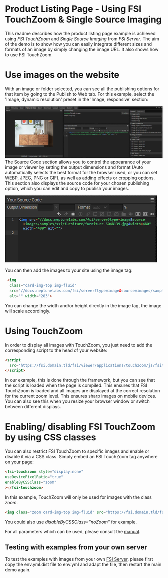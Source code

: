 # Product Listing Page - Using FSI TouchZoom & Single Source Imaging

This readme describes how the product listing page example is achieved using *FSI TouchZoom* and *Single Source Imaging* from *FSI Server*.
The aim of the demo is to show how you can easily integrate different sizes and formats of an image by simply changing the image URL.
It also shows how to use FSI TouchZoom.


# Use images on the website
With an image or folder selected, you can see all the publishing options for that item by going to the Publish to Web tab.
For this example, select the 'Image, dynamic resolution' preset in the 'Image, responsive' section:

![Config Image](readme-plp-1.png)
The Source Code section allows you to control the appearance of your image or viewer by setting the output dimensions and format (Auto automatically selects the best format for the browser used, or you can set WEBP, JPEG, PNG or GIF), as well as adding effects or cropping options.
This section also displays the source code for your chosen publishing option, which you can edit and copy to publish your images.

![Config Image](readme-plp-2.png)

You can then add the images to your site using the image tag:

```html
 <img
  class="card-img-top img-fluid"
  src="//docs.neptunelabs.com/fsi/server?type=image&source=images/samples/ssi/furniture/images/samples/ssi/furniture/furniture-6048139.jpg&width=342"
  alt="" width="283">
```
You can change the width and/or height directly in the image tag, the image will scale accordingly.

# Using TouchZoom

In order to display all images with TouchZoom, you just need to add the corresponding script
to the head of your website:

```html
<script
  src='https://fsi.domain.tld/fsi/viewer/applications/touchzoom/js/fsitouchzoom.js'>
</script>
```

In our example, this is done through the framework, but you can see that the script is loaded when the page is compiled.
This ensures that FSI TouchZoom is loaded and all images are displayed at the correct resolution for the current zoom level.
This ensures sharp images on mobile devices.
You can also see this when you resize your browser window or switch between different displays.

# Enabling/ disabling FSI TouchZoom by using CSS classes

You can also restrict FSI TouchZoom to specific images and enable or disable it via a CSS class.
Simply embed an FSI TouchZoom tag anywhere on your page:

```html
<fsi-touchzoom style="display:none"
useDevicePixelRatio="true"
enableByCSSClass="zoom"
></fsi-touchzoom>
```
In this example, TouchZoom will only be used for images with the class *zoom*.

```html
<img class="zoom card-img-top img-fluid" src="https://fsi.domain.tld/fsi/server?type=image&source=images/samples/ssi/furniture/living-room-7225005.jpg&width=3428&rect=0.00131,0.00117,0.56176,0.99883" width="342"
```

You could also use *disableByCSSClass="noZoom"* for example.

For all parameters which can be used, please consult the [manual](https://docs.neptunelabs.com/fsi-viewer/latest/fsi-touchzoom).

## Testing with examples from your own server

To test the examples with images from your own [FSI Server](https://www.neptunelabs.com/fsi-server/), please first copy the env.yml.dist file to env.yml and adapt the file, then restart the main demo again.
